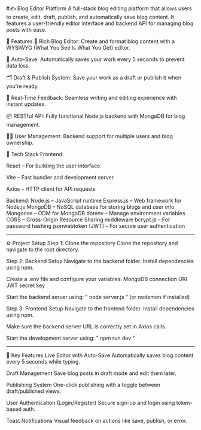 #✍️ Blog Editor Platform
A full-stack blog editing platform that allows users to create, edit, draft, publish, and automatically save blog content. It features a user-friendly editor interface and backend API for managing blog posts with ease.

🚀 Features
📝 Rich Blog Editor: Create and format blog content with a WYSIWYG (What You See Is What You Get) editor.

💾 Auto-Save: Automatically saves your work every 5 seconds to prevent data loss.

🗂️ Draft & Publish System: Save your work as a draft or publish it when you're ready.

🔄 Real-Time Feedback: Seamless writing and editing experience with instant updates.

📦 RESTful API: Fully functional Node.js backend with MongoDB for blog management.

🧑‍💻 User Management: Backend support for multiple users and blog ownership.

🚀 Tech Stack
Frontend:

React – For building the user interface

Vite – Fast bundler and development server

Axios – HTTP client for API requests

Backend:
Node.js – JavaScript runtime
Express.js – Web framework for Node.js
MongoDB – NoSQL database for storing blogs and user info
Mongoose – ODM for MongoDB
dotenv – Manage environment variables
CORS – Cross-Origin Resource Sharing middleware
bcrypt.js – For password hashing
jsonwebtoken (JWT) – For secure user authentication

--------------------------------------------------
⚙️ Project Setup
Step 1: Clone the repository
Clone the repository and navigate to the root directory.

Step 2: Backend Setup
Navigate to the backend folder.
Install dependencies using npm.

Create a .env file and configure your variables:
MongoDB connection URI
JWT secret key

Start the backend server using:
" node server.js " (or nodemon if installed)

Step 3: Frontend Setup
Navigate to the frontend folder.
Install dependencies using npm.

Make sure the backend server URL is correctly set in Axios calls.

Start the development server using:
"  npm run dev "

---------------------------------------------------------------

🔄 Key Features
Live Editor with Auto-Save
Automatically saves blog content every 5 seconds while typing.

Draft Management
Save blog posts in draft mode and edit them later.

Publishing System
One-click publishing with a toggle between draft/published views.

User Authentication (Login/Register)
Secure sign-up and login using token-based auth.

Toast Notifications
Visual feedback on actions like save, publish, or error.
